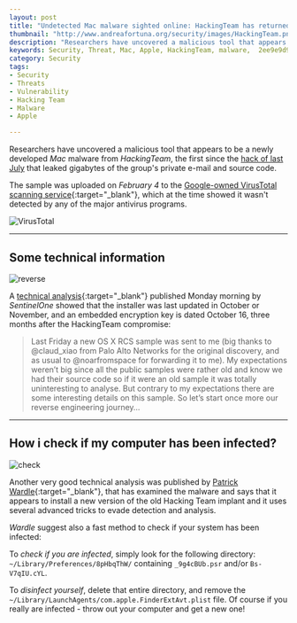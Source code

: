 ```yaml
---
layout: post
title: "Undetected Mac malware sighted online: HackingTeam has returned?"
thumbnail: "http://www.andreafortuna.org/security/images/HackingTeam.png"
description: "Researchers have uncovered a malicious tool that appears to be a newly developed Mac malware from HackingTeam, the first since the hack of last July that leaked gigabytes of the group's private e-mail and source code."
keywords: Security, Threat, Mac, Apple, HackingTeam, malware,  2ee9e9d9a0cd3cee6519e7b950821d5c90af03da665879615e52fd093dd8e947
category: Security
tags: 
- Security
- Threats
- Vulnerability
- Hacking Team
- Malware
- Apple

---
```


Researchers have uncovered a malicious tool that appears to be a newly developed *Mac* malware from *HackingTeam*, the first since the [hack of last July](http://www.andreafortuna.org/security/2015/07/08/special-weekly-roundup-hacking-team/) that leaked gigabytes of the group's private e-mail and source code.

The sample was uploaded on *February 4* to the [Google-owned VirusTotal scanning service](https://www.virustotal.com/it/file/2ee9e9d9a0cd3cee6519e7b950821d5c90af03da665879615e52fd093dd8e947/analysis/){:target="_blank"}, which at the time showed it wasn't detected by any of the major antivirus programs. 

![VirusTotal](https://reverse.put.as/wp-content/uploads/2016/02/zip_vt_submission.png)

<hr/>

Some technical information
--

![reverse](https://reverse.put.as/wp-content/uploads/2016/02/keypress_packer.png)

A [technical analysis](https://reverse.put.as/2016/02/29/the-italian-morons-are-back-what-are-they-up-to-this-time/){:target="_blank"} published Monday morning by *SentinelOne* showed that the installer was last updated in October or November, and an embedded encryption key is dated October 16, three months after the HackingTeam compromise:

>Last Friday a new OS X RCS sample was sent to me (big thanks to @claud_xiao from Palo Alto Networks for the original discovery, and as usual to @noarfromspace for forwarding it to me). My expectations weren’t big since all the public samples were rather old and know we had their source code so if it were an old sample it was totally uninteresting to analyse. But contrary to my expectations there are some interesting details on this sample. So let’s start once more our reverse engineering journey…

<hr/>

How i check if my computer has been infected?
--

![check](https://objective-see.com/images/blog/blog_0x0D/knockknock.png)

Another very good technical analysis was published by [Patrick Wardle](https://objective-see.com/blog/blog_0x0D.html){:target="_blank"}, that has examined the malware and says that it appears to install a new version of the old Hacking Team implant and it uses several advanced tricks to evade detection and analysis.

*Wardle* suggest also a fast method to check if your system has been infected:

To *check if you are infected*, simply look for the following directory: ```~/Library/Preferences/8pHbqThW/``` containing ```_9g4cBUb.psr``` and/or ```Bs-V7qIU.cYL```. 

To *disinfect yourself*, delete that entire directory, and remove the ```~/Library/LaunchAgents/com.apple.FinderExtAvt.plist``` file. 
Of course if you really are infected - throw out your computer and get a new one! 




